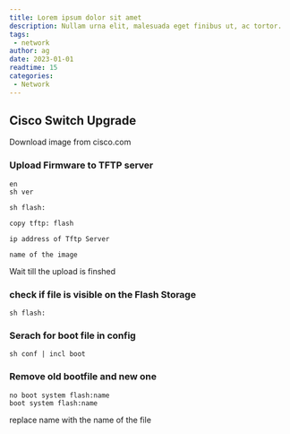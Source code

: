 ```yaml
---
title: Lorem ipsum dolor sit amet
description: Nullam urna elit, malesuada eget finibus ut, ac tortor.
tags:
 - network
author: ag
date: 2023-01-01
readtime: 15
categories:
 - Network
---
```



## Cisco Switch Upgrade

Download image from cisco.com

### Upload Firmware to TFTP server

```cli
en
sh ver

sh flash:

copy tftp: flash

ip address of Tftp Server

name of the image

```

Wait till the upload is finshed

### check if file is visible on the Flash Storage
```cli
sh flash:
```

### Serach for boot file in config 
```cli
sh conf | incl boot
```
### Remove old bootfile and new one
```cli
no boot system flash:name
boot system flash:name
```
replace name with the name of the file
